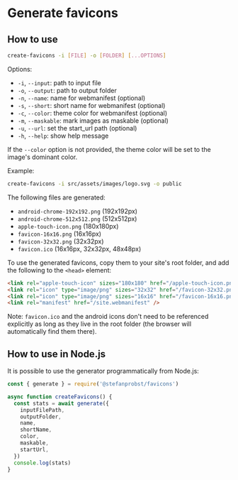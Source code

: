 # Generate favicons

## How to use

```sh
create-favicons -i [FILE] -o [FOLDER] [...OPTIONS]
```

Options:

- `-i`, `--input`: path to input file
- `-o`, `--output`: path to output folder
- `-n`, `--name`: name for webmanifest (optional)
- `-s`, `--short`: short name for webmanifest (optional)
- `-c`, `--color`: theme color for webmanifest (optional)
- `-m`, `--maskable`: mark images as maskable (optional)
- `-u`, `--url`: set the start_url path (optional)
- `-h`, `--help`: show help message

If the `--color` option is not provided, the theme color will be set to the
image's dominant color.

Example:

```sh
create-favicons -i src/assets/images/logo.svg -o public
```

The following files are generated:

- `android-chrome-192x192.png` (192x192px)
- `android-chrome-512x512.png` (512x512px)
- `apple-touch-icon.png` (180x180px)
- `favicon-16x16.png` (16x16px)
- `favicon-32x32.png` (32x32px)
- `favicon.ico` (16x16px, 32x32px, 48x48px)

To use the generated favicons, copy them to your site's root folder, and add the
following to the `<head>` element:

```html
<link rel="apple-touch-icon" sizes="180x180" href="/apple-touch-icon.png" />
<link rel="icon" type="image/png" sizes="32x32" href="/favicon-32x32.png" />
<link rel="icon" type="image/png" sizes="16x16" href="/favicon-16x16.png" />
<link rel="manifest" href="/site.webmanifest" />
```

Note: `favicon.ico` and the android icons don't need to be referenced explicitly
as long as they live in the root folder (the browser will automatically find
them there).

## How to use in Node.js

It is possible to use the generator programmatically from Node.js:

```js
const { generate } = require('@stefanprobst/favicons')

async function createFavicons() {
  const stats = await generate({
    inputFilePath,
    outputFolder,
    name,
    shortName,
    color,
    maskable,
    startUrl,
  })
  console.log(stats)
}
```

